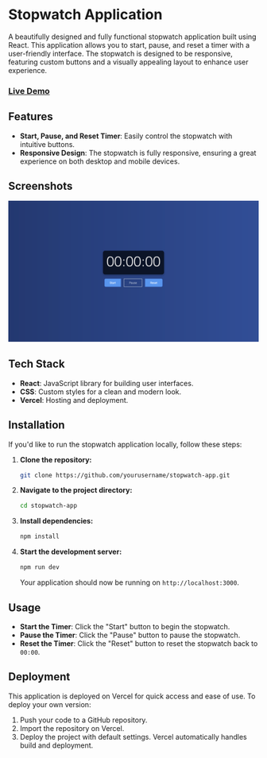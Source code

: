 # Stopwatch Application

A beautifully designed and fully functional stopwatch application built using React. This application allows you to start, pause, and reset a timer with a user-friendly interface. The stopwatch is designed to be responsive, featuring custom buttons and a visually appealing layout to enhance user experience.

### [Live Demo](https://stop-watch-mzqj28gop-faisal-khans-projects-3511e148.vercel.app/)

## Features

- **Start, Pause, and Reset Timer**: Easily control the stopwatch with intuitive buttons.
- **Responsive Design**: The stopwatch is fully responsive, ensuring a great experience on both desktop and mobile devices.

## Screenshots

![Stopwatch Screenshot](./src//assets//stopwatch.png)

## Tech Stack

- **React**: JavaScript library for building user interfaces.
- **CSS**: Custom styles for a clean and modern look.
- **Vercel**: Hosting and deployment.

## Installation

If you'd like to run the stopwatch application locally, follow these steps:

1. **Clone the repository:**
   ```bash
   git clone https://github.com/yourusername/stopwatch-app.git
   ```
2. **Navigate to the project directory:**

   ```bash
   cd stopwatch-app
   ```

3. **Install dependencies:**

   ```bash
   npm install
   ```

4. **Start the development server:**
   ```bash
   npm run dev
   ```
   Your application should now be running on `http://localhost:3000`.

## Usage

- **Start the Timer**: Click the "Start" button to begin the stopwatch.
- **Pause the Timer**: Click the "Pause" button to pause the stopwatch.
- **Reset the Timer**: Click the "Reset" button to reset the stopwatch back to `00:00`.

## Deployment

This application is deployed on Vercel for quick access and ease of use. To deploy your own version:

1. Push your code to a GitHub repository.
2. Import the repository on Vercel.
3. Deploy the project with default settings. Vercel automatically handles build and deployment.

